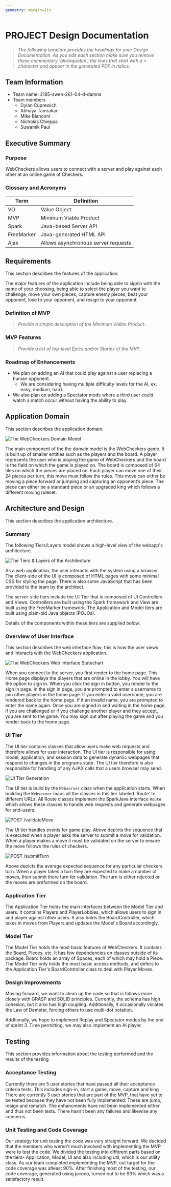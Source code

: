 ```yaml
---
geometry: margin=1in
---
```

# PROJECT Design Documentation

> _The following template provides the headings for your Design
> Documentation.  As you edit each section make sure you remove these
> commentary 'blockquotes'; the lines that start with a > character
> and appear in the generated PDF in italics._

## Team Information
* Team name: 2185-swen-261-04-d-damns
* Team members
  * Dylan Cuprewich
  * Abhaya Tamrakar
  * Mike Bianconi
  * Nicholas Chieppa
  * Suwamik Paul

## Executive Summary

### Purpose
WebCheckers allows users to connect with a server and play against each other at an online game of Checkers.

### Glossary and Acronyms

| Term | Definition |
|------|------------|
| VO | Value Object |
| MVP | Minimum Viable Product |
| Spark | Java-based Server API |
| FreeMarker | Java-generated HTML API |
| Ajax | Allows asynchronous server requests |

## Requirements

This section describes the features of the application.

The major features of the application include being able to signin with the name of your choosing, being able to select the player you want to challenge, move your own pieces, capture enemy pieces, beat your opponent, lose to your opponent, and resign to your opponent.

### Definition of MVP
> _Provide a simple description of the Minimum Viable Product._

### MVP Features
> _Provide a list of top-level Epics and/or Stories of the MVP._

### Roadmap of Enhancements
* We plan on adding an AI that could play against a user replacing a human opponent.
  * We are considering having multiple difficulty levels for the AI, ex. easy, medium, hard.
* We also plan on adding a Spectator mode where a third user could watch a match occur without
having the ability to play.


## Application Domain

This section describes the application domain.

![The WebCheckers Domain Model](domain-model.png)

The main component of the the domain model is the WebCheckers game. It is built up of smaller entities such as the players and the board. A player represents the user who is playing the game of WebCheckers and the board is the field on which the game is played on. The board is composed of 64 tiles on which the pieces are placed on.  Each player can move one of their 24 pieces per turn, this move must follow the rules. This move can either be moving a piece forward or jumping and capturing an opponent’s piece. The piece can either be a standard piece or an upgraded king which follows a different moving ruleset.


## Architecture and Design

This section describes the application architecture.

### Summary

The following Tiers/Layers model shows a high-level view of the webapp's architecture.

![The Tiers & Layers of the Architecture](architecture-tiers-and-layers.png)

As a web application, the user interacts with the system using a
browser.  The client-side of the UI is composed of HTML pages with
some minimal CSS for styling the page.  There is also some JavaScript
that has been provided to the team by the architect.

The server-side tiers include the UI Tier that is composed of UI Controllers and Views.
Controllers are built using the Spark framework and View are built using the FreeMarker framework.  The Application and Model tiers are built using plain-old Java objects (POJOs).

Details of the components within these tiers are supplied below.


### Overview of User Interface

This section describes the web interface flow; this is how the user views and interacts
with the WebCheckers application.

![The WebCheckers Web Interface Statechart](web-interface.png)

When you connect to the server, you first render to the home page. This Home page displays the players that are online in the lobby. You will have the option to sign in. When you click the sign in button, you render to the sign in page. 
In the sign in page, you are prompted to enter a username to join other players in the home page. If you enter a valid username, you are rendered back to the home page. If it an invalid name, you are prompted to enter the name again.
Once you are signed in and waiting in the home page, if you are challenged or if you challenge another player and they accept, you are sent to the game.
You may sign out after playing the game and you render back to the home page.


### UI Tier
The UI tier contains classes that allow users make web requests and therefore allows for user interaction. The UI tier is responsible for using model, application, and session data to generate dynamic webpages that respond to changes in the programs state. The UI tier therefore is also responsible for handling of any AJAX calls that a users browser may send. 

![UI Tier Generation](UITierGeneration.png)

The UI tier is build by the `Webserver` class when the application starts. When building the `Webserver` maps all the classes in this tier labeled 'Route' to different URLs. All Route classes implement the SparkJava interface `Route` which allows these classes to handle web requests and generate webpages for end-users. 


![POST /validateMove](Validate&#32;Move.png)

The UI tier handles events for game play. Above depicts the sequence that is executed when a player asks the server to submit a move for validation. When a player makes a move it must be validated on the server to ensure the move follows the rules of checkers.

![POST /submitTurn](Checkers&#32;Turn.png)

Above depicts the average expected sequence for any particular checkers turn. When a player takes a turn they are expected to make a number of moves, then submit there turn for validation. The turn is either rejected or the moves are preformed on the board.

### Application Tier
The Application Tier holds the main interfaces between the Model Tier
and users. It contains Players and PlayerLobbies, which allows users
to sign in and player against other users. It also holds the
BoardController, which takes in moves from Players and updates the
Model's Board accordingly.


### Model Tier
The Model Tier holds the most basic features of WebCheckers. It contains
the Board, Pieces, etc. It has few dependencies on classes outside of
its package. Board holds an array of Spaces, each of which may hold a
Piece. The Model Tier only holds the most basic access methods, and
defers to the Application Tier's BoardController class to deal with
Player Moves.

### Design Improvements
Moving forward, we want to clean up the code so that is follows more
closely with GRASP and SOLID principles. Currently, the schema has
high cohesion, but it also has high coupling. Additionally, it
occasionally violates the Law of Demeter, forcing others to use
multi-dot notation.

Addtionally, we hope to implement Replay and Spectator modes by
the end of sprint 3. Time permitting, we may also implement an AI
player.

## Testing
This section provides information about the testing performed
and the results of the testing

### Acceptance Testing
Currently there are 5 user stories that have passed all their acceptance
criteria tests. This includes sign-in, start a game, move, capture and king
There are currently 3 user stories that are part of the MVP,
that have yet to be tested because they have not been fully implemented. 
These are jump, resign and rematch. The enhancments have not been implemented either
and thus not been tests.
There hasn't been any failures and likewise any concerns.


### Unit Testing and Code Coverage
Our strategy for unit testing the code was very straight forward. We decided that the members who weren't much involved with implementing the MVP were to test the code. We divided the testing into different parts based on the tiers- Application, Model, UI and also including util, which is our utility class. 
As our team completed implementing the MVP, out target for the code coverage was atleast 90%. After finishing most of the testing, our code coverage, generated using jacoco, turned out to be 93% which was a satisfactory result.

